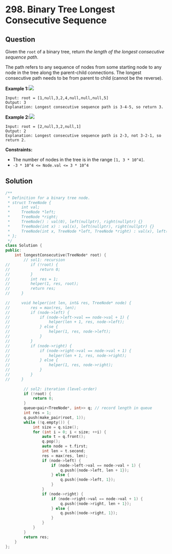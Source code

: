 # 298. Binary Tree Longest Consecutive Sequence

## Question

Given the `root` of a binary tree, return _the length of the longest consecutive sequence path_.

The path refers to any sequence of nodes from some starting node to any node in the tree along the parent-child connections. The longest consecutive path needs to be from parent to child \(cannot be the reverse\).

**Example 1:**![](https://assets.leetcode.com/uploads/2021/03/14/consec1-1-tree.jpg)

```text
Input: root = [1,null,3,2,4,null,null,null,5]
Output: 3
Explanation: Longest consecutive sequence path is 3-4-5, so return 3.
```

**Example 2:**![](https://assets.leetcode.com/uploads/2021/03/14/consec1-2-tree.jpg)

```text
Input: root = [2,null,3,2,null,1]
Output: 2
Explanation: Longest consecutive sequence path is 2-3, not 3-2-1, so return 2.
```

**Constraints:**

* The number of nodes in the tree is in the range `[1, 3 * 10^4]`.
* `-3 * 10^4 <= Node.val <= 3 * 10^4`

## Solution

```cpp
/**
 * Definition for a binary tree node.
 * struct TreeNode {
 *     int val;
 *     TreeNode *left;
 *     TreeNode *right;
 *     TreeNode() : val(0), left(nullptr), right(nullptr) {}
 *     TreeNode(int x) : val(x), left(nullptr), right(nullptr) {}
 *     TreeNode(int x, TreeNode *left, TreeNode *right) : val(x), left(left), right(right) {}
 * };
 */
class Solution {
public:
    int longestConsecutive(TreeNode* root) {
        // sol1: recursion
//         if (!root) {
//             return 0;
//         }
//         int res = 1;
//         helper(1, res, root);
//         return res;
//     }
    
//     void helper(int len, int& res, TreeNode* node) {
//         res = max(res, len);
//         if (node->left) {
//             if (node->left->val == node->val + 1) {
//                 helper(len + 1, res, node->left);
//             } else {
//                 helper(1, res, node->left);
//             }
//         }
//         if (node->right) {
//             if (node->right->val == node->val + 1) {
//                 helper(len + 1, res, node->right);
//             } else {
//                 helper(1, res, node->right);
//             }
//         }
//     }
        
        // sol2: iteration (level-order)
        if (!root) {
            return 0;
        }
        queue<pair<TreeNode*, int>> q; // record length in queue
        int res = 1;
        q.push(make_pair(root, 1));
        while (!q.empty()) {
            int size = q.size();
            for (int i = 0; i < size; ++i) {
                auto t = q.front();
                q.pop();
                auto node = t.first;
                int len = t.second;
                res = max(res, len);
                if (node->left) {
                    if (node->left->val == node->val + 1) {
                        q.push({node->left, len + 1});
                    } else {
                        q.push({node->left, 1});
                    }
                }
                if (node->right) {
                    if (node->right->val == node->val + 1) {
                        q.push({node->right, len + 1});
                    } else {
                        q.push({node->right, 1});
                    }
                }
            }
        }
        return res;
    }
};
```

